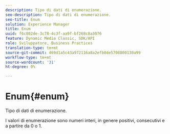 ```yaml
---
description: Tipo di dati di enumerazione.
seo-description: Tipo di dati di enumerazione.
seo-title: Enum
solution: Experience Manager
title: Enum
uuid: f6c802de-3c78-4c3f-aa9f-bf268c8a3076
feature: Dynamic Media Classic, SDK/API
role: Sviluppatore, Business Practices
translation-type: tm+mt
source-git-commit: 469d1a5c43a972116a8a2efb0de5708800130a99
workflow-type: tm+mt
source-wordcount: '31'
ht-degree: 0%

---
```



# Enum{#enum}

Tipo di dati di enumerazione.

I valori di enumerazione sono numeri interi, in genere positivi, consecutivi e a partire da 0 o 1.
